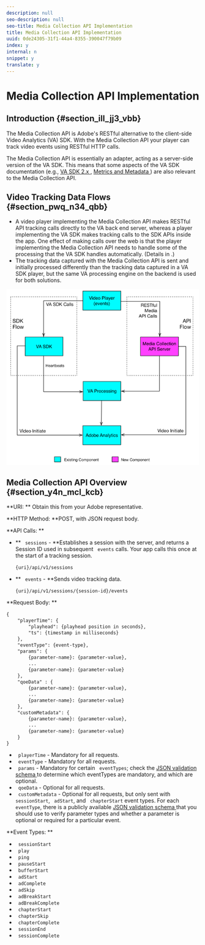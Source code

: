 ```yaml
---
description: null
seo-description: null
seo-title: Media Collection API Implementation
title: Media Collection API Implementation
uuid: 0de24305-31f1-44a4-8355-390047f79b09
index: y
internal: n
snippet: y
translate: y
---
```


# Media Collection API Implementation


## Introduction {#section_ill_jj3_vbb}

The Media Collection API is Adobe's RESTful alternative to the client-side Video Analytics (VA) SDK. With the Media Collection API your player can track video events using RESTful HTTP calls. 

The Media Collection API is essentially an adapter, acting as a server-side version of the VA SDK. This means that some aspects of the VA SDK documentation (e.g., [ VA SDK 2.x ](https://marketing.adobe.com/resources/help/en_US/sc/appmeasurement/hbvideo/js_2.0/c_vhl_feature-js.html), [ Metrics and Metadata ](https://marketing.adobe.com/resources/help/en_US/sc/appmeasurement/hbvideo/c_vhl_metrics-and-metadata.html)) are also relevant to the Media Collection API. 

## Video Tracking Data Flows {#section_pwq_n34_qbb}


* A video player implementing the Media Collection API makes RESTful API tracking calls directly to the VA back end server, whereas a player implementing the VA SDK makes tracking calls to the SDK APIs inside the app. One effect of making calls over the web is that the player implementing the Media Collection API needs to handle some of the processing that the VA SDK handles automatically. (Details in [](../c_vhl_col-api_overview/c_vhl_col-api_implement/c_vhl_col-api_implement.md).)
* The tracking data captured with the Media Collection API is sent and initially processed differently than the tracking data captured in a VA SDK player, but the same VA processing engine on the backend is used for both solutions.


<a id="fig_j5j_pln_pbb"></a> ![](assets/col_api_overview_simple.png) 

## Media Collection API Overview {#section_y4n_mcl_kcb}

**URI: ** Obtain this from your Adobe representative.

**HTTP Method: **POST, with JSON request body.

**API Calls: **


* ** ` sessions` - **Establishes a session with the server, and returns a Session ID used in subsequent ` events` calls. Your app calls this once at the start of a tracking session. 
  ```
  {uri}/api/v1/sessions
  ```

* ** ` events` - **Sends video tracking data. 
  ```
  {uri}/api/v1/sessions/{session-id}/events
  ```



**Request Body: **


```
{ 
    "playerTime": { 
        "playhead": {playhead position in seconds}, 
        "ts": {timestamp in milliseconds} 
    }, 
    "eventType": {event-type}, 
    "params": { 
        {parameter-name}: {parameter-value}, 
        ... 
        {parameter-name}: {parameter-value} 
    }, 
    "qoeData" : { 
        {parameter-name}: {parameter-value}, 
        ... 
        {parameter-name}: {parameter-value} 
    }, 
    "customMetadata": { 
        {parameter-name}: {parameter-value}, 
        ... 
        {parameter-name}: {parameter-value} 
    } 
} 

```


* ` playerTime` - Mandatory for all requests.
* ` eventType` - Mandatory for all requests.
* ` params` - Mandatory for certain ` eventTypes`; check the [ JSON validation schema ](#concept_rlq_nqp_qbb/section_cpy_3xc_mcb) to determine which eventTypes are mandatory, and which are optional.
* ` qoeData` - Optional for all requests.
* ` customMetadata` - Optional for all requests, but only sent with ` sessionStart`, ` adStart`, and ` chapterStart` event types.
For each ` eventType`, there is a publicly available [ JSON validation schema ](#concept_rlq_nqp_qbb/section_cpy_3xc_mcb) that you should use to verify parameter types and whether a parameter is optional or required for a particular event. 

**Event Types: **


* ` sessionStart`
* ` play`
* ` ping`
* ` pauseStart`
* ` bufferStart`
* ` adStart`
* ` adComplete`
* ` adSkip`
* ` adBreakStart`
* ` adBreakComplete`
* ` chapterStart`
* ` chapterSkip`
* ` chapterComplete`
* ` sessionEnd`
* ` sessionComplete`

